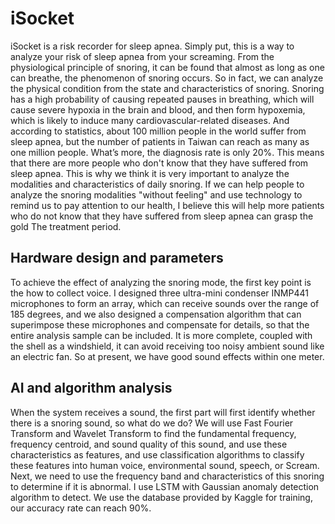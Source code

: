 # iSocket

iSocket is a risk recorder for sleep apnea.
Simply put, this is a way to analyze your risk of sleep apnea from your screaming.
From the physiological principle of snoring, it can be found that almost as long as one can breathe, the phenomenon of snoring occurs. So in fact, we can analyze the physical condition from the state and characteristics of snoring. Snoring has a high probability of causing repeated pauses in breathing, which will cause severe hypoxia in the brain and blood, and then form hypoxemia, which is likely to induce many cardiovascular-related diseases.
And according to statistics, about 100 million people in the world suffer from sleep apnea, but the number of patients in Taiwan can reach as many as one million people. What’s more, the diagnosis rate is only 20%.
This means that there are more people who don't know that they have suffered from sleep apnea. This is why we think it is very important to analyze the modalities and characteristics of daily snoring.
If we can help people to analyze the snoring modalities "without feeling" and use technology to remind us to pay attention to our health, I believe this will help more patients who do not know that they have suffered from sleep apnea can grasp the gold The treatment period.

## Hardware design and parameters

To achieve the effect of analyzing the snoring mode, the first key point is the how to collect voice.
I designed three ultra-mini condenser INMP441 microphones to form an array, which can receive sounds over the range of 185 degrees, and we also designed a compensation algorithm that can superimpose these microphones and compensate for details, so that the entire analysis sample can be included. It is more complete, coupled with the shell as a windshield, it can avoid receiving too noisy ambient sound like an electric fan.
So at present, we have good sound effects within one meter.

## AI and algorithm analysis

When the system receives a sound, the first part will first identify whether there is a snoring sound, so what do we do?
We will use Fast Fourier Transform and Wavelet Transform to find the fundamental frequency, frequency centroid, and sound quality of this sound, and use these characteristics as features, and use classification algorithms to classify these features into human voice, environmental sound, speech, or Scream.
Next, we need to use the frequency band and characteristics of this snoring to determine if it is abnormal. I use LSTM with Gaussian anomaly detection algorithm to detect.
We use the database provided by Kaggle for training, our accuracy rate can reach 90%.
